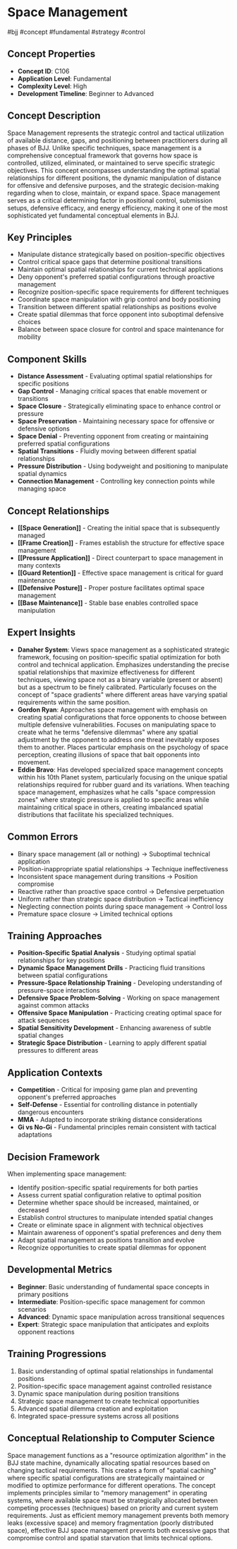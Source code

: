 # Space Management
#bjj #concept #fundamental #strategy #control

## Concept Properties
- **Concept ID**: C106
- **Application Level**: Fundamental
- **Complexity Level**: High
- **Development Timeline**: Beginner to Advanced

## Concept Description
Space Management represents the strategic control and tactical utilization of available distance, gaps, and positioning between practitioners during all phases of BJJ. Unlike specific techniques, space management is a comprehensive conceptual framework that governs how space is controlled, utilized, eliminated, or maintained to serve specific strategic objectives. This concept encompasses understanding the optimal spatial relationships for different positions, the dynamic manipulation of distance for offensive and defensive purposes, and the strategic decision-making regarding when to close, maintain, or expand space. Space management serves as a critical determining factor in positional control, submission setups, defensive efficacy, and energy efficiency, making it one of the most sophisticated yet fundamental conceptual elements in BJJ.

## Key Principles
- Manipulate distance strategically based on position-specific objectives
- Control critical space gaps that determine positional transitions
- Maintain optimal spatial relationships for current technical applications
- Deny opponent's preferred spatial configurations through proactive management
- Recognize position-specific space requirements for different techniques
- Coordinate space manipulation with grip control and body positioning
- Transition between different spatial relationships as positions evolve
- Create spatial dilemmas that force opponent into suboptimal defensive choices
- Balance between space closure for control and space maintenance for mobility

## Component Skills
- **Distance Assessment** - Evaluating optimal spatial relationships for specific positions
- **Gap Control** - Managing critical spaces that enable movement or transitions
- **Space Closure** - Strategically eliminating space to enhance control or pressure
- **Space Preservation** - Maintaining necessary space for offensive or defensive options
- **Space Denial** - Preventing opponent from creating or maintaining preferred spatial configurations
- **Spatial Transitions** - Fluidly moving between different spatial relationships
- **Pressure Distribution** - Using bodyweight and positioning to manipulate spatial dynamics
- **Connection Management** - Controlling key connection points while managing space

## Concept Relationships
- **[[Space Generation]]** - Creating the initial space that is subsequently managed
- **[[Frame Creation]]** - Frames establish the structure for effective space management
- **[[Pressure Application]]** - Direct counterpart to space management in many contexts
- **[[Guard Retention]]** - Effective space management is critical for guard maintenance
- **[[Defensive Posture]]** - Proper posture facilitates optimal space management
- **[[Base Maintenance]]** - Stable base enables controlled space manipulation

## Expert Insights
- **Danaher System**: Views space management as a sophisticated strategic framework, focusing on position-specific spatial optimization for both control and technical application. Emphasizes understanding the precise spatial relationships that maximize effectiveness for different techniques, viewing space not as a binary variable (present or absent) but as a spectrum to be finely calibrated. Particularly focuses on the concept of "space gradients" where different areas have varying spatial requirements within the same position.
- **Gordon Ryan**: Approaches space management with emphasis on creating spatial configurations that force opponents to choose between multiple defensive vulnerabilities. Focuses on manipulating space to create what he terms "defensive dilemmas" where any spatial adjustment by the opponent to address one threat inevitably exposes them to another. Places particular emphasis on the psychology of space perception, creating illusions of space that bait opponents into movement.
- **Eddie Bravo**: Has developed specialized space management concepts within his 10th Planet system, particularly focusing on the unique spatial relationships required for rubber guard and its variations. When teaching space management, emphasizes what he calls "space compression zones" where strategic pressure is applied to specific areas while maintaining critical space in others, creating imbalanced spatial distributions that facilitate his specialized techniques.

## Common Errors
- Binary space management (all or nothing) → Suboptimal technical application
- Position-inappropriate spatial relationships → Technique ineffectiveness
- Inconsistent space management during transitions → Position compromise
- Reactive rather than proactive space control → Defensive perpetuation
- Uniform rather than strategic space distribution → Tactical inefficiency
- Neglecting connection points during space management → Control loss
- Premature space closure → Limited technical options

## Training Approaches
- **Position-Specific Spatial Analysis** - Studying optimal spatial relationships for key positions
- **Dynamic Space Management Drills** - Practicing fluid transitions between spatial configurations
- **Pressure-Space Relationship Training** - Developing understanding of pressure-space interactions
- **Defensive Space Problem-Solving** - Working on space management against common attacks
- **Offensive Space Manipulation** - Practicing creating optimal space for attack sequences
- **Spatial Sensitivity Development** - Enhancing awareness of subtle spatial changes
- **Strategic Space Distribution** - Learning to apply different spatial pressures to different areas

## Application Contexts
- **Competition** - Critical for imposing game plan and preventing opponent's preferred approaches
- **Self-Defense** - Essential for controlling distance in potentially dangerous encounters
- **MMA** - Adapted to incorporate striking distance considerations
- **Gi vs No-Gi** - Fundamental principles remain consistent with tactical adaptations

## Decision Framework
When implementing space management:
- Identify position-specific spatial requirements for both parties
- Assess current spatial configuration relative to optimal position
- Determine whether space should be increased, maintained, or decreased
- Establish control structures to manipulate intended spatial changes
- Create or eliminate space in alignment with technical objectives
- Maintain awareness of opponent's spatial preferences and deny them
- Adapt spatial management as positions transition and evolve
- Recognize opportunities to create spatial dilemmas for opponent

## Developmental Metrics
- **Beginner**: Basic understanding of fundamental space concepts in primary positions
- **Intermediate**: Position-specific space management for common scenarios
- **Advanced**: Dynamic space manipulation across transitional sequences
- **Expert**: Strategic space manipulation that anticipates and exploits opponent reactions

## Training Progressions
1. Basic understanding of optimal spatial relationships in fundamental positions
2. Position-specific space management against controlled resistance
3. Dynamic space manipulation during position transitions
4. Strategic space management to create technical opportunities
5. Advanced spatial dilemma creation and exploitation
6. Integrated space-pressure systems across all positions

## Conceptual Relationship to Computer Science
Space management functions as a "resource optimization algorithm" in the BJJ state machine, dynamically allocating spatial resources based on changing tactical requirements. This creates a form of "spatial caching" where specific spatial configurations are strategically maintained or modified to optimize performance for different operations. The concept implements principles similar to "memory management" in operating systems, where available space must be strategically allocated between competing processes (techniques) based on priority and current system requirements. Just as efficient memory management prevents both memory leaks (excessive space) and memory fragmentation (poorly distributed space), effective BJJ space management prevents both excessive gaps that compromise control and spatial starvation that limits technical options.
